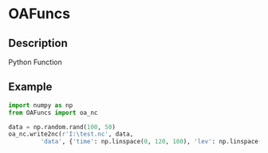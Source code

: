 # OAFuncs

## Description

Python Function

## Example

```python
import numpy as np
from OAFuncs import oa_nc

data = np.random.rand(100, 50)
oa_nc.write2nc(r'I:\test.nc', data,
         'data', {'time': np.linspace(0, 120, 100), 'lev': np.linspace(0, 120, 50)}, 'a')
```
